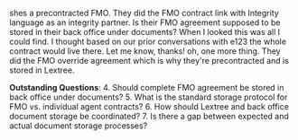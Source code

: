 shes a precontracted FMO. They did the FMO contract link with Integrity language as an integrity partner. Is their FMO agreement supposed to be stored in their back office under documents? When I looked this was all I could find. I thought based on our prior conversations with e123 the whole contract would live there. Let me know, thanks! oh, one more thing. They did the FMO override agreement which is why they're precontracted and is stored in Lextree.


  **Outstanding Questions**:
  4. Should complete FMO agreement be stored in back office under documents?
  5. What is the standard storage protocol for FMO vs. individual agent contracts?
  6. How should Lextree and back office document storage be coordinated?
  7. Is there a gap between expected and actual document storage processes?

